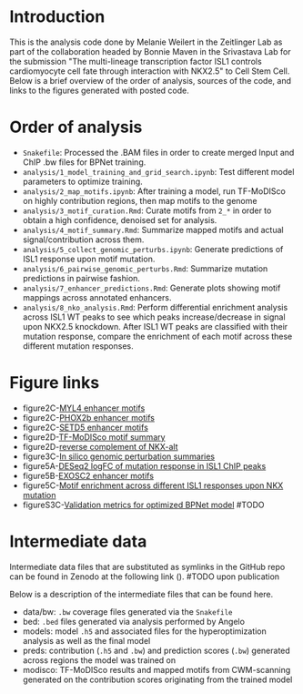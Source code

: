 # Introduction

This is the analysis code done by Melanie Weilert in the Zeitlinger Lab as part of the collaboration headed by Bonnie Maven in the Srivastava Lab for the submission "The multi-lineage transcription factor ISL1 controls cardiomyocyte cell fate through interaction with NKX2.5" to Cell Stem Cell. Below is a brief overview of the order of analysis, sources of the code, and links to the figures generated with posted code.

# Order of analysis

+ `Snakefile`: Processed the .BAM files in order to create merged Input and ChIP .bw files for BPNet training.
+ `analysis/1_model_training_and_grid_search.ipynb`: Test different model parameters to optimize training.
+ `analysis/2_map_motifs.ipynb`: After training a model, run TF-MoDISco on highly contribution regions, then map motifs to the genome
+ `analysis/3_motif_curation.Rmd`: Curate motifs from `2_*` in order to obtain a high confidence, denoised set for analysis.
+ `analysis/4_motif_summary.Rmd`: Summarize mapped motifs and actual signal/contribution across them.
+ `analysis/5_collect_genomic_perturbs.ipynb`: Generate predictions of ISL1 response upon motif mutation.
+ `analysis/6_pairwise_genomic_perturbs.Rmd`: Summarize mutation predictions in pairwise fashion.
+ `analysis/7_enhancer_predictions.Rmd`: Generate plots showing motif mappings across annotated enhancers.
+ `analysis/8_nko_analysis.Rmd`: Perform differential enrichment analysis across ISL1 WT peaks to see which peaks increase/decrease in signal upon NKX2.5 knockdown. After ISL1 WT peaks are classified with their mutation response, compare the enrichment of each motif across these different mutation responses.

# Figure links

+ figure2C-[MYL4 enhancer motifs](figures/7_enhancer_predictions/MYL4%20upstream.pdf)
+ figure2C-[PHOX2b enhancer motifs](figures/7_enhancer_predictions/PHOX2B%20downstream%202.pdf)
+ figure2C-[SETD5 enhancer motifs](figures/7_enhancer_predictions/SETD5%20gene%20body%201.pdf)
+ figure2D-[TF-MoDISco motif summary](figures/4_motif_summary/figure2D-curated_motif_metaplot.pdf)
+ figure2D-[reverse complement of NKX-alt](figures/2_map_motifs/figure2d-nkxalt_logos_revcomp.pdf)
+ figure3C-[In silico genomic perturbation summaries](figures/6_pairwise_genomic_perturbs/fc_med_cat_perturbs_500bp.pdf)
+ figure5A-[DESeq2 logFC of mutation response in ISL1 ChIP peaks](figures/8_nko_analysis/figure5A-peak_enrichments.pdf)
+ figure5B-[EXOSC2 enhancer motifs](figures/7_enhancer_predictions/EXOSC2%20downstream.pdf)
+ figure5C-[Motif enrichment across different ISL1 responses upon NKX mutation](figures/8_nko_analysis/figure5C-motif_enrichments_across_peak_states.pdf)
+ figureS3C-[Validation metrics for optimized BPNet model]() #TODO

# Intermediate data

Intermediate data files that are substituted as symlinks in the GitHub repo can be found in Zenodo at the following link (). #TODO upon publication

Below is a description of the intermediate files that can be found here.

+ data/bw: `.bw` coverage files generated via the `Snakefile`
+ bed: `.bed` files generated via analysis performed by Angelo
+ models: model `.h5` and associated files for the hyperoptimization analysis as well as the final model
+ preds: contribution (`.h5` and `.bw`) and prediction scores (`.bw`) generated across regions the model was trained on
+ modisco: TF-MoDISco results and mapped motifs from CWM-scanning generated on the contribution scores originating from the trained model
